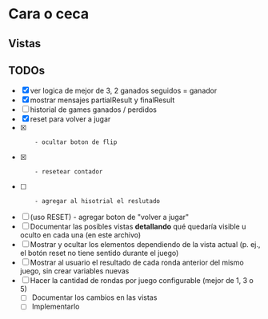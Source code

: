 # Cara o ceca

## Vistas

## TODOs

-   [x] ver logica de mejor de 3, 2 ganados seguidos = ganador
-   [x] mostrar mensajes partialResult y finalResult
-   [ ] historial de games ganados / perdidos
-   [x] reset para volver a jugar
-   [x]     	- ocultar boton de flip
-   [x]     	- resetear contador
-   [ ]     	- agregar al hisotrial el reslutado
-   [ ] (uso RESET) - agregar boton de "volver a jugar"
-   [ ] Documentar las posibles vistas **detallando** qué quedaría visible u oculto en cada una (en este archivo)
-   [ ] Mostrar y ocultar los elementos dependiendo de la vista actual (p. ej., el botón reset no tiene sentido durante el juego)
-   [ ] Mostrar al usuario el resultado de cada ronda anterior del mismo juego, sin crear variables nuevas
-   [ ] Hacer la cantidad de rondas por juego configurable (mejor de 1, 3 o 5)
    -   [ ] Documentar los cambios en las vistas
    -   [ ] Implementarlo
